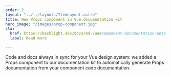 ```yaml
---
order: 2
layout: "../../layouts/ItemLayout.astro"
title: New Props component in Vue documentation kit
hero_image: "/images/prop-component.jpg"
cta:
  href: https://backlight.dev/docs/md-vue#component-documentation-meta
  label: Read more

---
```

Code and docs always in sync for your Vue design system: we added a Props component to our documentation kit to automatically generate Props documentation from your component code documentation.